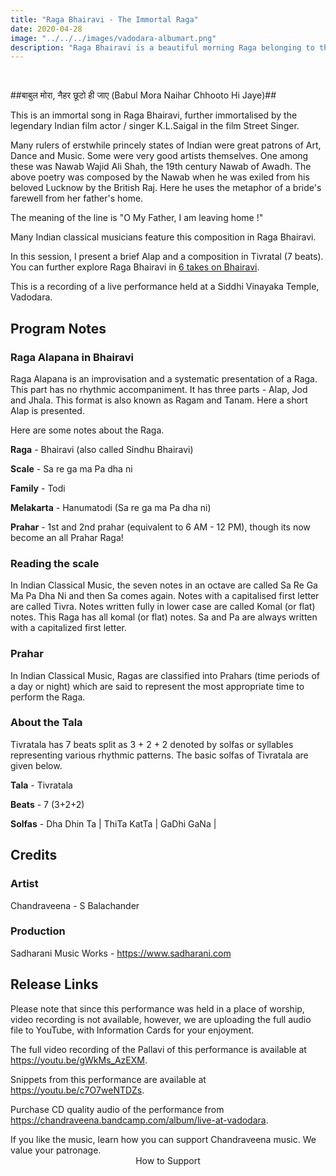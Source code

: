 ```yaml
---
title: "Raga Bhairavi - The Immortal Raga"
date: 2020-04-28
image: "../../../images/vadodara-albumart.png"
description: "Raga Bhairavi is a beautiful morning Raga belonging to the Todi family of Ragas.  Mishra Bhairavi is a popular variety in which notes other than the scale are taken, and a different perspective to the Raga is given."
---
```


<you-tube videoid="gWkMs_AzEXM"></you-tube>
<br>

##बाबुल मोरा, नैहर छूटो ही जाए (Babul Mora Naihar Chhooto Hi Jaye)##

This is an immortal song in Raga Bhairavi, further immortalised by the legendary Indian film actor / singer K.L.Saigal in the film Street Singer.

Many rulers of erstwhile princely states of Indian were great patrons of Art, Dance and Music. Some were very good artists themselves. One among these was Nawab Wajid Ali Shah, the 19th century Nawab of Awadh. The above poetry was composed by the Nawab when he was exiled from his beloved Lucknow by the British Raj. Here he uses the metaphor of a bride's farewell from her father's home.

The meaning of the line is "O My Father, I am leaving home !"

Many Indian classical musicians feature this composition in Raga Bhairavi.

In this session, I present a brief Alap and a composition in Tivratal (7 beats). You can further explore Raga Bhairavi in [6 takes on Bhairavi](/blog/release1-6takes-on-bhairavi). 

This is a recording of a live performance held at a Siddhi Vinayaka Temple, Vadodara.

## Program Notes

### Raga Alapana in Bhairavi
Raga Alapana is an improvisation and a systematic presentation of a Raga. This part has no rhythmic accompaniment. It has three parts - Alap, Jod and Jhala. This format is also known as Ragam and Tanam. Here a short Alap is presented.

Here are some notes about the Raga.

**Raga** - Bhairavi (also called Sindhu Bhairavi)

**Scale** - Sa re ga ma Pa dha ni

**Family** - Todi

**Melakarta** - Hanumatodi (Sa re ga ma Pa dha ni)

**Prahar** - 1st and 2nd prahar (equivalent to 6 AM - 12 PM), though its now become an all Prahar Raga!

### Reading the scale
In Indian Classical Music, the seven notes in an octave are called Sa Re Ga Ma Pa Dha Ni and then Sa comes again. Notes with a capitalised first letter are called Tivra. Notes written fully in lower case are called Komal (or flat) notes. This Raga has all komal (or flat) notes. Sa and Pa are always written with a capitalized first letter.

### Prahar
In Indian Classical Music, Ragas are classified into Prahars (time periods of a day or night) which are said to represent the most appropriate time to perform the Raga.

### About the Tala

Tivratala has 7 beats split as 3 + 2 + 2 denoted by solfas or syllables representing various rhythmic patterns. The basic solfas of Tivratala are given below.

**Tala** - Tivratala

**Beats** - 7 (3+2+2)

**Solfas** - Dha Dhin Ta | ThiTa KatTa | GaDhi GaNa |


## Credits
### Artist
Chandraveena - S Balachander

### Production
Sadharani Music Works - https://www.sadharani.com

## Release Links

Please note that since this performance was held in a place of worship, video recording is not available, however, we are uploading the full audio file to YouTube, with Information Cards for your enjoyment.

The full video recording of the Pallavi of this performance is available at https://youtu.be/gWkMs_AzEXM.

Snippets from this performance are available at https://youtu.be/c7O7weNTDZs.

Purchase CD quality audio of the performance from https://chandraveena.bandcamp.com/album/live-at-vadodara.


<notice-box>
If you like the music, learn how you can support Chandraveena music. We value your patronage.
<div style="text-align:center">
<my-button to="/support/">How to Support</my-button>
</div>
</notice-box>
